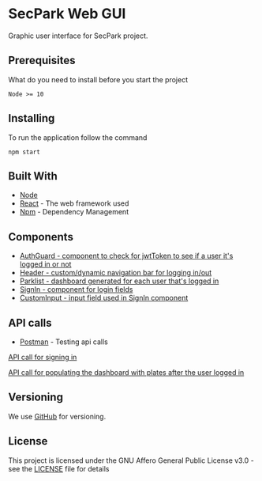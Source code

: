 # SecPark Web GUI

Graphic user interface for SecPark project.

## Prerequisites

What do you need to install before you start the project

```
Node >= 10
```

## Installing

To run the application follow the command

```
npm start
```

## Built With

* [Node](https://nodejs.org/en/)
* [React](https://reactjs.org/) - The web framework used
* [Npm](https://www.npmjs.com/) - Dependency Management

## Components

* [AuthGuard - component to check for jwtToken to see if a user it's logged in or not](https://github.com/closedopensource/SecParkWebGUI/blob/8144eb11d60117263b2e5f9b5768356ad36e539f/src/components/HOCs/authGuard.js#L4)
* [Header - custom/dynamic navigation bar for logging in/out](https://github.com/closedopensource/SecParkWebGUI/blob/8144eb11d60117263b2e5f9b5768356ad36e539f/src/components/Header.js#L8)
* [Parklist - dashboard generated for each user that's logged in](https://github.com/closedopensource/SecParkWebGUI/blob/8144eb11d60117263b2e5f9b5768356ad36e539f/src/components/Parklist.js#L4)
* [SignIn - component for login fields](https://github.com/closedopensource/SecParkWebGUI/blob/8144eb11d60117263b2e5f9b5768356ad36e539f/src/components/SignIn.js#L9)
* [CustomInput - input field used in SignIn component](https://github.com/closedopensource/SecParkWebGUI/blob/8144eb11d60117263b2e5f9b5768356ad36e539f/src/components/CustomInput.js#L3)

## API calls
* [Postman](https://www.getpostman.com/) - Testing api calls

[API call for signing in](https://github.com/closedopensource/SecParkWebGUI/blob/8144eb11d60117263b2e5f9b5768356ad36e539f/src/actions/index.js#L13)

[API call for populating the dashboard with plates after the user logged in](https://github.com/closedopensource/SecParkWebGUI/blob/8144eb11d60117263b2e5f9b5768356ad36e539f/src/components/Parklist.js#L16)

## Versioning

We use [GitHub](http://semver.org/) for versioning.

## License

This project is licensed under the GNU Affero General Public License v3.0 - see the [LICENSE](LICENSE) file for details
